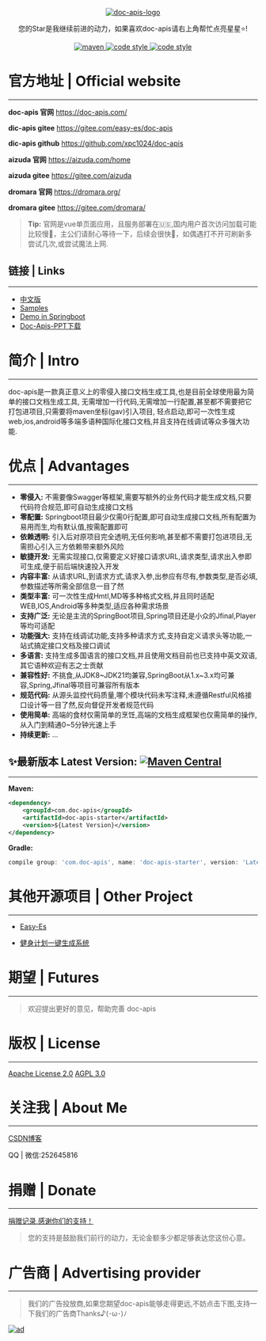 <p align="center">
  <a href="https://doc-apis.com/">
   <img alt="doc-apis-logo" src="https://iknow.hs.net/e21b7ba1-949f-499d-8c29-2b3eb2ec3fd4.png">
  </a>
</p>

<p align="center">
  您的Star是我继续前进的动力，如果喜欢doc-apis请右上角帮忙点亮星星⭐!
</p>

<p align="center">
  <a href="https://search.maven.org/search?q=g:com.doc-apis%20a:*">
    <img alt="maven" src="https://img.shields.io/github/v/release/xpc1024/doc-apis?include_prereleases&logo=xpc&style=plastic">
  </a>
  <a href="https://www.apache.org/licenses/LICENSE-2.0">
    <img alt="code style" src="https://img.shields.io/badge/license-Apache%202.0-4EB1BA.svg?style=flat-square">
  </a>
  <a href="https://www.gnu.org/licenses/agpl-3.0.html">
    <img alt="code style" src="https://img.shields.io/badge/license-AGPL 3.0%20-4EB1BA.svg?style=flat-square">
  </a>
</p>

# 官方地址 | Official website
---

**doc-apis 官网**  https://doc-apis.com/

**dic-apis gitee** https://gitee.com/easy-es/doc-apis

**dic-apis github** https://github.com/xpc1024/doc-apis

**aizuda 官网** https://aizuda.com/home

**aizuda gitee** https://gitee.com/aizuda


**dromara 官网** https://dromara.org/


**dromara gitee** https://gitee.com/dromara/


> **Tip:** 官网是vue单页面应用，且服务部署在🇺🇸,国内用户首次访问加载可能比较慢🐢，主公们请耐心等待一下，后续会很快🏹，如偶遇打不开可刷新多尝试几次,或尝试魔法上网.


## 链接 | Links
---
- [中文版](https://github.com/xpc1024/doc-apis/blob/main/README_ZH.md)
- [Samples](https://gitee.com/easy-es/doc-apis/tree/master/doc-apis-test)
- [Demo in Springboot](https://gitee.com/easy-es/doc-apis-springboot-demo)
- [Doc-Apis-PPT下载](https://iknow.hs.net/21df32cf-35fb-44f0-945f-06330408c1bd.pptx)


# 简介 | Intro
---

doc-apis是一款真正意义上的零侵入接口文档生成工具,也是目前全球使用最为简单的接口文档生成工具,
无需增加一行代码,无需增加一行配置,甚至都不需要把它打包进项目,只需要将maven坐标(gav)引入项目,
轻点启动,即可一次性生成web,ios,android等多端多语种国际化接口文档,并且支持在线调试等众多强大功能.

# 优点 | Advantages
---

- **零侵入:** 不需要像Swagger等框架,需要写额外的业务代码才能生成文档,只要代码符合规范,即可自动生成接口文档
- **零配置:** Springboot项目最少仅需0行配置,即可自动生成接口文档,所有配置为易用而生,均有默认值,按需配置即可
- **依赖透明:** 引入后对原项目完全透明,无任何影响,甚至都不需要打包进项目,无需担心引入三方依赖带来额外风险
- **敏捷开发:** 无需实现接口,仅需要定义好接口请求URL,请求类型,请求出入参即可生成,便于前后端快速投入开发
- **内容丰富:** 从请求URL,到请求方式,请求入参,出参应有尽有,参数类型,是否必填,参数描述等所需全部信息一目了然
- **类型丰富:** 可一次性生成Hmtl,MD等多种格式文档,并且同时适配WEB,IOS,Android等多种类型,适应各种需求场景
- **支持广泛:** 无论是主流的SpringBoot项目,Spring项目还是小众的Jfinal,Player等均可适配
- **功能强大:** 支持在线调试功能,支持多种请求方式,支持自定义请求头等功能,一站式搞定接口文档及接口调试
- **多语言:** 支持生成多国语言的接口文档,并且使用文档目前也已支持中英文双语,其它语种欢迎有志之士贡献
- **兼容性好:** 不挑食,从JDK8~JDK21均兼容,SpringBoot从1.x~3.x均可兼容,Spring,Jfinal等项目可兼容所有版本
- **规范代码:** 从源头监控代码质量,哪个模块代码未写注释,未遵循Restful风格接口设计等一目了然,反向督促开发者规范代码
- **使用简单:** 高端的食材仅需简单的烹饪,高端的文档生成框架也仅需简单的操作,从入门到精通0~5分钟光速上手
- **持续更新:** ...


## ✨最新版本 Latest Version: [![Maven Central](https://img.shields.io/github/v/release/xpc1024/doc-apis?include_prereleases&logo=xpc&style=plastic)](https://search.maven.org/search?q=g:com.doc-apis)
---
**Maven:**

```xml
<dependency>
    <groupId>com.doc-apis</groupId>
    <artifactId>doc-apis-starter</artifactId>
    <version>${Latest Version}</version>
</dependency>
```
**Gradle:**

```groovy
compile group: 'com.doc-apis', name: 'doc-apis-starter', version: 'Latest Version'
```

# 其他开源项目 | Other Project
---

- [Easy-Es](https://gitee.com/dromara/easy-es)

- [健身计划一键生成系统](https://gitee.com/easy-es/fit-plan)

# 期望 | Futures
---

> 欢迎提出更好的意见，帮助完善 doc-apis

# 版权 | License
---

[Apache License 2.0](https://www.apache.org/licenses/LICENSE-2.0)
[AGPL 3.0](https://www.gnu.org/licenses/agpl-3.0.html)

# 关注我 | About Me
---

[CSDN博客](https://blog.csdn.net/lovexiaotaozi?spm=3001.5343)

QQ | 微信:252645816


# 捐赠 | Donate
---

[捐赠记录,感谢你们的支持！](https://www.doc-apis.com/pages/b52ac5/)

> 您的支持是鼓励我们前行的动力，无论金额多少都足够表达您这份心意。

# 广告商 | Advertising provider
---
> 我们的广告投放商,如果您期望doc-apis能够走得更远,不妨点击下图,支持一下我们的广告商Thanks♪(･ω･)ﾉ

<a href="https://www.mingdao.com?s=utm_206&utm_source=doc-apis&utm_campaign=IT%E7%BD%91%E7%AB%99&utm_content=%E6%B3%A8%E5%86%8C%E4%BD%93%E9%AA%8C">
  <img alt="ad" src="https://iknow.hs.net/00b4a54c-6505-4776-9232-f0a9d9768fac.jpg">
</a>

<br/>
